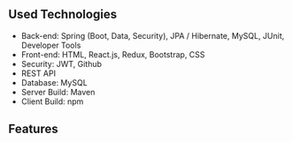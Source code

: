 ## Used Technologies

* Back-end: Spring (Boot, Data, Security), JPA / Hibernate, MySQL, JUnit, Developer Tools
* Front-end: HTML, React.js, Redux, Bootstrap, CSS
* Security: JWT, Github
* REST API
* Database: MySQL
* Server Build: Maven
* Client Build: npm

## Features

